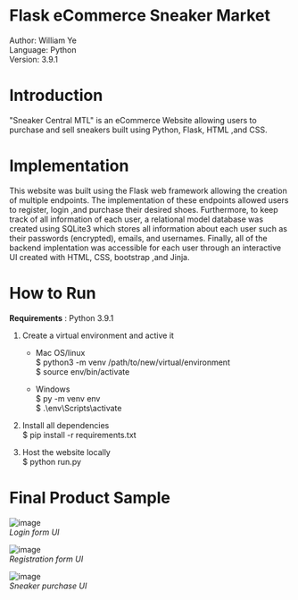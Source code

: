 # Flask eCommerce Sneaker Market

Author: William Ye  
Language: Python  
Version: 3.9.1  

# Introduction  

"Sneaker Central MTL" is an eCommerce Website allowing users to purchase and sell sneakers built using Python, Flask, HTML ,and CSS.  

# Implementation

This website was built using the Flask web framework allowing the creation of multiple endpoints. The implementation of these endpoints allowed users to register, login ,and purchase their desired shoes. Furthermore, to keep track of all information of each user, a relational model database was created using SQLite3 which stores all information about each user such as their passwords (encrypted), emails, and usernames. Finally, all of the backend implentation was accessible for each user through an interactive UI created with HTML, CSS, bootstrap ,and Jinja.

# How to Run

 __Requirements__ : Python 3.9.1

1) Create a virtual environment and active it 
  
    * Mac OS/linux  
    $ python3 -m venv /path/to/new/virtual/environment  
    $ source env/bin/activate  
    
  
    * Windows  
    $ py -m venv env  
    $ .\env\Scripts\activate  
    
 
2) Install all dependencies  
  $ pip install -r requirements.txt

3) Host the website locally  
  $ python run.py


# Final Product Sample
![image](https://user-images.githubusercontent.com/74033578/121573763-993bc880-c9f3-11eb-87b4-c3919d49e450.png)  
*Login form UI*  



![image](https://user-images.githubusercontent.com/74033578/121573903-bcff0e80-c9f3-11eb-9b2f-e86aeca6325d.png)  
*Registration form UI*  



![image](https://user-images.githubusercontent.com/74033578/121574574-6514d780-c9f4-11eb-89ad-cfe0713739ff.png)  
*Sneaker purchase UI*  
